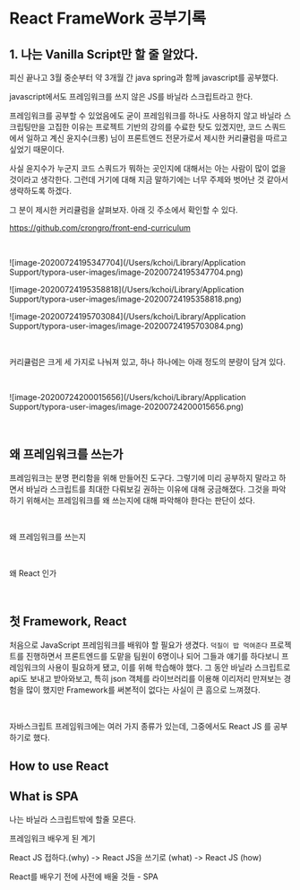 # React FrameWork 공부기록

## 1. 나는 Vanilla Script만 할 줄 알았다.

피신 끝나고 3월 중순부터 약 3개월 간 java spring과 함께 javascript를 공부했다. 

javascript에서도 프레임워크를 쓰지 않은 JS를 바닐라 스크립트라고 한다. 

프레임워크를 공부할 수 있었음에도 굳이 프레임워크를 하나도 사용하지 않고 바닐라 스크립팅만을 고집한 이유는 프로젝트 기반의 강의를 수료한 탓도 있겠지만, 코드 스쿼드에서 일하고 계신 윤지수(크롱) 님이 프론트엔드 전문가로서 제시한 커리큘럼을 따르고 싶었기 때문이다. 

사실 윤지수가 누군지 코드 스쿼드가 뭐하는 곳인지에 대해서는 아는 사람이 많이 없을 것이라고 생각한다. 그런데 거기에 대해 지금 말하기에는 너무 주제와 벗어난 것 같아서 생략하도록 하겠다. 

그 분이 제시한 커리큘럼을 살펴보자. 아래 깃 주소에서 확인할 수 있다.  

https://github.com/crongro/front-end-curriculum 



<br>



![image-20200724195347704](/Users/kchoi/Library/Application Support/typora-user-images/image-20200724195347704.png)

![image-20200724195358818](/Users/kchoi/Library/Application Support/typora-user-images/image-20200724195358818.png)

![image-20200724195703084](/Users/kchoi/Library/Application Support/typora-user-images/image-20200724195703084.png)



<br>



커리큘럼은 크게 세 가지로 나눠져 있고, 하나 하나에는 아래 정도의 분량이 담겨 있다. 



<br>

![image-20200724200015656](/Users/kchoi/Library/Application Support/typora-user-images/image-20200724200015656.png)



<br>



## 왜 프레임워크를 쓰는가



프레임워크는 분명 편리함을 위해 만들어진 도구다. 그렇기에 미리 공부하지 말라고 하면서 바닐라 스크립트를 최대한 다뤄보길 권하는 이유에 대해 궁금해졌다. 그것을 파악하기 위해서는 프레임워크를 왜 쓰는지에 대해 파악해야 한다는 판단이 섰다. 



<br>



왜 프레임워크를 쓰는지


<br>

왜 React 인가

<br>

## 첫 Framework, React



처음으로 JavaScript 프레임워크를 배워야 할 필요가 생겼다. `덕질이 밥 먹여준다` 프로젝트를 진행하면서 프론트엔드를 도맡을 팀원이 6명이나 되어 그들과 얘기를 하다보니 프레임워크의 사용이 필요하게 됐고, 이를 위해 학습해야 했다. 그 동안 바닐라 스크립트로 api도 보내고 받아와보고, 특히 json 객체를 라이브러리를 이용해 이리저리 만져보는 경험을 많이 했지만 Framework를 써본적이 없다는 사실이 큰 흠으로 느껴졌다. 

<br>

자바스크립트 프레임워크에는 여러 가지 종류가 있는데, 그중에서도 React JS 를 공부하기로 했다. 


## How to use React

## What is SPA


나는 바닐라 스크립트밖에 할줄 모른다.

프레임워크 배우게 된 계기

React JS 접하다.(why) -> React JS을 쓰기로 (what) -> React JS (how)

React를 배우기 전에 사전에 배울 것들 - SPA 
